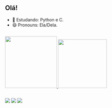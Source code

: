 ## Olá!
- 🌱 Estudando: Python e C.
- 😄 Pronouns: Ela/Dela.
##
<div>
  <a href="https://github.com/1KarolMoraes">
  <img height="170em" src="https://github-readme-stats.vercel.app/api?username=1KarolMoraes&show_icons=true&theme=dracula&include_all_commits=true&count_private=true"/>
  <img height="160em" src="https://github-readme-stats.vercel.app/api/top-langs/?username=1KarolMoraes&layout=compact&langs_count=6&theme=dracula"/>
</div>

##
<div> 
  <a href="https://www.instagram.com/karolsz0/" target="_blank"><img src="https://img.shields.io/badge/-Instagram-%23E4405F?style=for-the-badge&logo=instagram&logoColor=white" target="_blank"></a>
  <a href = "mailto:karol.moras39@gmail.com"><img src="https://img.shields.io/badge/-Gmail-%23333?style=for-the-badge&logo=gmail&logoColor=white" target="_blank"></a>
  <a href="https://www.linkedin.com/in/karol-moraes-7a124b291" target="_blank"><img src="https://img.shields.io/badge/-LinkedIn-%230077B5?style=for-the-badge&logo=linkedin&logoColor=white" target="_blank"></a>
</div>
